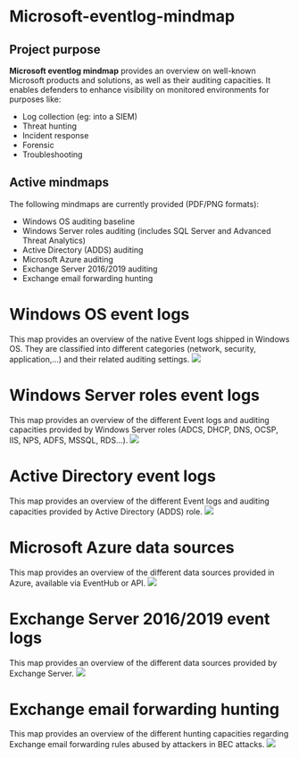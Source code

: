 # Microsoft-eventlog-mindmap

## Project purpose
**Microsoft eventlog mindmap** provides an overview on well-known Microsoft products and solutions, as well as their auditing capacities. It enables defenders to enhance visibility on monitored environments for purposes like:
* Log collection (eg: into a SIEM)
* Threat hunting
* Incident response
* Forensic
* Troubleshooting

## Active mindmaps
The following mindmaps are currently provided (PDF/PNG formats):
* Windows OS auditing baseline
* Windows Server roles auditing (includes SQL Server and Advanced Threat Analytics)
* Active Directory (ADDS) auditing
* Microsoft Azure auditing
* Exchange Server 2016/2019 auditing
* Exchange email forwarding hunting

# Windows OS event logs
This map provides an overview of the native Event logs shipped in Windows OS. They are classified into different categories (network, security, application,...) and their related auditing settings.
![](/windows-auditing-baseline-map/windows-auditing-baseline-map.png)

# Windows Server roles event logs
This map provides an overview of the different Event logs and auditing capacities provided by Windows Server roles (ADCS, DHCP, DNS, OCSP, IIS, NPS, ADFS, MSSQL, RDS...).
![](/windows-server-roles-map/windows-server-roles-map.png)

# Active Directory event logs
This map provides an overview of the different Event logs and auditing capacities provided by Active Directory (ADDS) role.
![](/active-directory-map/active-directory-map.png)

# Microsoft Azure data sources
This map provides an overview of the different data sources provided in Azure, available via EventHub or API.
![](/microsoft-azure-map/microsoft-azure-map.png)

# Exchange Server 2016/2019 event logs
This map provides an overview of the different data sources provided by Exchange Server.
![](/exchange-server-map/exchange-server-map.png)

# Exchange email forwarding hunting
This map provides an overview of the different hunting capacities regarding Exchange email forwarding rules abused by attackers in BEC attacks.
![](/exchange-email-forwarding/exchange-email-forwarding.png)
